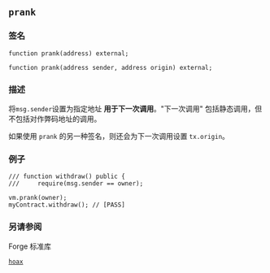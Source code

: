 ## `prank`

### 签名

```solidity 
function prank(address) external;
```

```solidity
function prank(address sender, address origin) external;
```

### 描述

将`msg.sender`设置为指定地址 **用于下一次调用**。"下一次调用" 包括静态调用，但不包括对作弊码地址的调用。

如果使用 `prank` 的另一种签名，则还会为下一次调用设置 `tx.origin`。

### 例子

```solidity
/// function withdraw() public {
///     require(msg.sender == owner);

vm.prank(owner);
myContract.withdraw(); // [PASS]
```

### 另请参阅

Forge 标准库

[`hoax`](../reference/forge-std/hoax.md) 